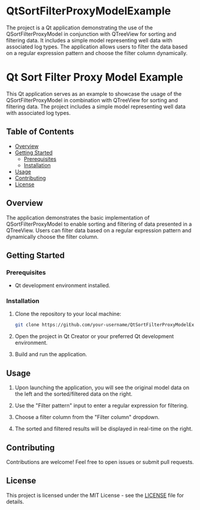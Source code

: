 # QtSortFilterProxyModelExample
The project is a Qt application demonstrating the use of the QSortFilterProxyModel in conjunction with QTreeView for sorting and filtering data. It includes a simple model representing well data with associated log types. The application allows users to filter the data based on a regular expression pattern and choose the filter column dynamically.


# Qt Sort Filter Proxy Model Example

This Qt application serves as an example to showcase the usage of the QSortFilterProxyModel in combination with QTreeView for sorting and filtering data. The project includes a simple model representing well data with associated log types.

## Table of Contents
- [Overview](#overview)
- [Getting Started](#getting-started)
  - [Prerequisites](#prerequisites)
  - [Installation](#installation)
- [Usage](#usage)
- [Contributing](#contributing)
- [License](#license)

## Overview

The application demonstrates the basic implementation of QSortFilterProxyModel to enable sorting and filtering of data presented in a QTreeView. Users can filter data based on a regular expression pattern and dynamically choose the filter column.

## Getting Started

### Prerequisites

- Qt development environment installed.

### Installation

1. Clone the repository to your local machine:

    ```bash
    git clone https://github.com/your-username/QtSortFilterProxyModelExample.git
    ```

2. Open the project in Qt Creator or your preferred Qt development environment.

3. Build and run the application.

## Usage

1. Upon launching the application, you will see the original model data on the left and the sorted/filtered data on the right.

2. Use the "Filter pattern" input to enter a regular expression for filtering.

3. Choose a filter column from the "Filter column" dropdown.

4. The sorted and filtered results will be displayed in real-time on the right.

## Contributing

Contributions are welcome! Feel free to open issues or submit pull requests.

## License

This project is licensed under the MIT License - see the [LICENSE](LICENSE) file for details.

